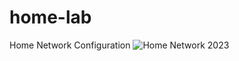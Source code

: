 # home-lab
Home Network Configuration
![Home Network 2023](https://user-images.githubusercontent.com/73140219/184047398-47ed3980-ee0e-4116-940a-657a0e260d72.png)
